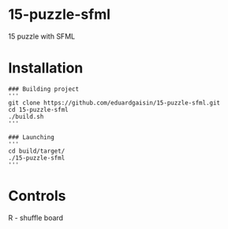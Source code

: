 # 15-puzzle-sfml
15 puzzle with SFML

# Installation
    ### Building project
    '''
    git clone https://github.com/eduardgaisin/15-puzzle-sfml.git
    cd 15-puzzle-sfml
    ./build.sh
    '''

    ### Launching
    '''
    cd build/target/
    ./15-puzzle-sfml
    '''

# Controls

R - shuffle board